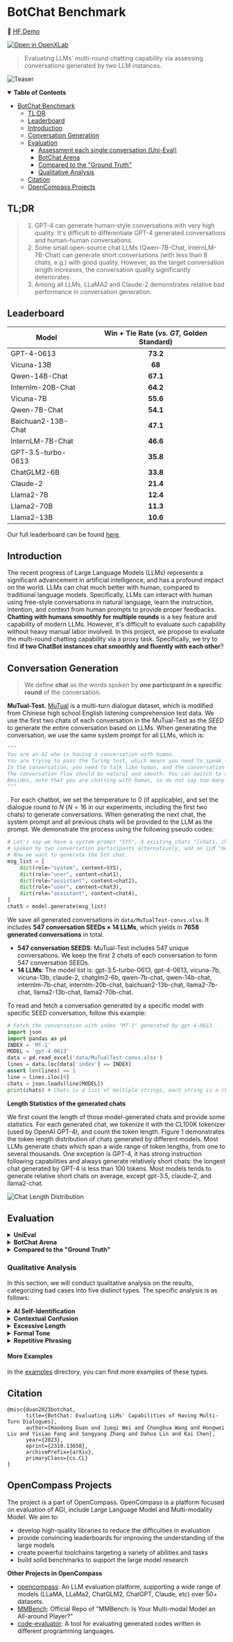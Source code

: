 # BotChat Benchmark

🤗 <a href="https://huggingface.co/spaces/KennyUTC/BotChat" target="_blank">HF Demo</a>  

[![Open in OpenXLab](https://cdn-static.openxlab.org.cn/app-center/openxlab_app.svg)](https://openxlab.org.cn/apps/detail/kennymckormick/BotChat-Dialogue-Generation)

> Evaluating LLMs' multi-round chatting capability via assessing conversations generated by two LLM instances.

![Teaser](/assets/figs/Teaser.png)

<details open>
  <summary><b>Table of Contents</b></summary>

- [BotChat Benchmark](#botchat-benchmark)
  - [TL;DR](#tldr)
  - [Leaderboard](#leaderboard)
  - [Introduction](#introduction)
  - [Conversation Generation](#conversation-generation)
  - [Evaluation](#evaluation)
    - [Assessment each single conversation (Uni-Eval)](#assessment-each-single-conversation-uni-eval)
    - [BotChat Arena](#botchat-arena)
    - [Compared to the "Ground Truth"](#compared-to-the-ground-truth)
    - [Qualitative Analysis](#qualitative-analysis)
  - [Citation](#citation)
  - [OpenCompass Projects](#opencompass-projects)

</details>

## TL;DR

> 1. GPT-4 can generate human-style conversations with very high quality. It's difficult to differentiate GPT-4 generated conversations and human-human conversations. 
> 2. Some small open-source chat LLMs (Qwen-7B-Chat, InternLM-7B-Chat) can generate short conversations (with less than 8 chats, e.g.) with good quality. However, as the target conversation length increases, the conversation quality significantly deteriorates. 
> 3. Among all LLMs, LLaMA2 and Claude-2 demonstrates relative bad performance in conversation generation. 

## Leaderboard

| Model              | Win + Tie Rate (*vs. GT,* Golden Standard) |
| ------------------ | :----------------------------------------: |
| GPT-4-0613        | **73.2** |
| Vicuna-13B        | **68**     |
| Qwen-14B-Chat     | **67.1**   |
| Internlm-20B-Chat | **64.2**   |
| Vicuna-7B         | **55.6**   |
| Qwen-7B-Chat      | **54.1**   |
| Baichuan2-13B-Chat | **47.1**  |
| InternLM-7B-Chat  | **46.6**   |
| GPT-3.5-turbo-0613 | **35.8** |
| ChatGLM2-6B       | **33.8**   |
| Claude-2          | **21.4**   |
| Llama2-7B         | **12.4**   |
| Llama2-70B        | **11.3**   |
| Llama2-13B        | **10.6**   |

Our full leaderboard can be found [here](https://open-compass.github.io/BotChat/).

## Introduction

The recent progress of Large Language Models (LLMs) represents a significant advancement in artificial intelligence, and has a profound impact on the world.  LLMs can chat much better with human, compared to traditional language models. Specifically, LLMs can interact with human using free-style conversations in natural language, learn the instruction, intention, and context from human prompts to provide proper feedbacks. **Chatting with humans smoothly for multiple rounds** is a key feature and capability of modern LLMs. However, it's difficult to evaluate such capability without heavy manual labor involved. In this project, we propose to evaluate the multi-round chatting capability via a proxy task. Specifically, we try to find **if two ChatBot instances chat smoothly and fluently with each other**?



## Conversation Generation

> We define **chat** as the words spoken by **one participant in a specific round** of the conversation. 

**MuTual-Test.** [MuTual](https://github.com/Nealcly/MuTual) is a multi-turn dialogue dataset, which is modified from Chinese high school English listening comprehension test data. We use the first two chats of each conversation in the MuTual-Test as the *SEED* to generate the entire conversation based on LLMs. When generating the conversation, we use the same system prompt for all LLMs, which is:

```python
"""
You are an AI who is having a conversation with human.
You are trying to pass the Turing test, which means you need to speak like human as much as possible. 
In the conversation, you need to talk like human, and the conversation will be at least 5 rounds (it can be even longer). 
The conversation flow should be natural and smooth. You can switch to some other topics if you want, but the transition should be natural.
Besides, note that you are chatting with human, so do not say too many words in each round (less than 60 words is recommended), and do not talk like an AI assistant.
"""
```

. For each chatbot, we set the temperature to 0 (if applicable), and set the dialogue round to $N$ ($N=16$ in our experiments, including the first two chats) to generate conversations. When generating the next chat, the system prompt and all previous chats will be provided to the LLM as the prompt. We demonstrate the process using the following pseudo codes: 

```python
# Let's say we have a system prompt "SYS", 4 existing chats "[chat1, chat2, chat3, chat4]", 
# spoken by two conversation participants alternatively, and an LLM "model". 
# Now we want to generate the 5th chat.
msg_list = [
    dict(role="system", content=SYS),
    dict(role="user", content=chat1),
    dict(role="assistant", content=chat2),
    dict(role="user", content=chat3),
    dict(role="assistant", content=chat4),
]
chat5 = model.generate(msg_list)
```

We save all generated conversations in `data/MuTualTest-convs.xlsx`.  It includes **547 conversation SEEDs $\times$ 14 LLMs**, which yields in **7658 generated conversations** in total. 

- **547 conversation SEEDS**: MuTual-Test includes 547 unique conversations. We keep the first 2 chats of each conversation to form 547 conversation SEEDs. 
- **14 LLMs**: The model list is: gpt-3.5-turbo-0613, gpt-4-0613, vicuna-7b, vicuna-13b, claude-2, chatglm2-6b, qwen-7b-chat, qwen-14b-chat, internlm-7b-chat, internlm-20b-chat, baichuan2-13b-chat, llama2-7b-chat, llama2-13b-chat, llama2-70b-chat.

To read and fetch a conversation generated by a specific model with specific SEED conversation, follow this example:

```python
# Fetch the conversation with index "MT-1" generated by gpt-4-0613
import json
import pandas as pd
INDEX = 'MT-1'
MODEL = 'gpt-4-0613'
data = pd.read_excel('data/MuTualTest-convs.xlsx')
lines = data.loc[data['index'] == INDEX]
assert len(lines) == 1
line = lines.iloc[0]
chats = json.loads(line[MODEL])
print(chats) # Chats is a list of multiple strings, each string is a chat spoken by one participant (alternatively)
```

**Length Statistics of the generated chats**

We first count the length of those model-generated chats and provide some statistics. For each generated chat, we tokenize it with the CL100K tokenizer (used by OpenAI GPT-4), and count the token length. Figure 1 demonstrates the token length distribution of chats generated by different models. Most LLMs generate chats which span a wide range of token lengths, from one to several thousands. One exception is GPT-4, it has strong instruction following capabilities and always generate relatively short chats: the longest chat generated by GPT-4 is less than 100 tokens. Most models tends to generate relative short chats on average, except gpt-3.5, claude-2, and llama2-chat. 

![Chat Length Distribution](/assets/figs/LengthStats_bymodel.png)

## Evaluation

<details>
<summary><b>UniEval</b></summary>

### Assessment each single conversation (Uni-Eval)

**Evaluation Prompt** 

We first use GPT-4 to evaluate each generated conversation separately. The workflow is: 

1. We first ask GPT-4 if it thinks that the provided conversation is participated by AI  (Yes / No).
2. Based on the response of Step1:
   1. Yes: We ask GPT-4 to provide the index of the first chat that it thinks is spoken by AI. 
   2. No: Pass
3. We ask GPT-4 to provide the reason for its judgement. 

We pack the above workflow into the following evaluation prompt. Besides, we also prepared several [in-context examples](/data/UniEval_examples.txt) that will be appended to the evaluation prompt, to strengthen the instruction following the capability of GPT-4. 

```python
unieval_prompt = """
You are an AI assistant who helps human do the Turing test more easily. 
You will be provided with a conversation, and you need to judge if the conversation is AI involved. \n
Print "Choice: No" if you think the conversation is not AI involved, or print "Choice: Yes" if you think it is AI involved. \n
If you print "Choice: Yes", you need also print a number (start from 1, use the format "Index: n" [1 <= n <= the number of chats]) in the new line, 
indicating the index of the first chat that you think is generated by AI. \n
One chat starts with 'A: ' or 'B: ', and ends with <chat_end>. \n
One chat can be AI generated if (including but not limited to): 1. the sentence is not fluent; 2. the sentence is too long and is not likely to appear in human-human conversations; 3. the sentence is not related to the context or the change of topic is not natural; 4. the sentence just repeat some previous sentences (exact repetition or with the same meaning). \n
You also need to provide your reason for your choice.\n
Your response should use the following format: \n
Choice: No\nIndex: None\nReason: BlahBlah\nor\n
Choice: Yes\nIndex: n\nReason: BlahBlah\n
"""

```

**Evaluation Result**

We evaluate all 7658 generated conversations with the above-mentioned strategy and present the evaluation result in this section. In Figure 2, we demonstrate the success rate ("Not AI participated" determined by GPT-4) under different $N$, with models sorted by the descending order of the success rate @ $N=16$. By definition, a conversation pass @ $N$ either if **GPT-4 determines that the entire conversation is not AI generated**  or if **GPT4 determines that the first AI generated chat appears after the $N_{th}$ chat**.

<img src="https://github.com/open-compass/BotChat/blob/main/assets/figs/UniEval_passrate.png">

</details>

<details>
<summary><b>BotChat Arena</b></summary>

### BotChat Arena 

Another popular paradigm  to benchmark LLMs' capabilities is to compare two models' response to the same question / message with human / GPT-4 as the evaluator. A representative benchmark following this paradigm is [Chatbot Arena](https://lmsys.org/blog/2023-05-03-arena/). In this benchmark, users will interact with two different LLM instances. The user first posts a message, then two LLM instances provide their responses, and finally the user will determine which response is better. Inspired by that, in this project we propose another evaluation strategy named **BotChat Arena**, in which we use GPT-4 to compare two conversations and determine if the presented conversations are AI-generated. 

**Evaluation Setting and Prompt** 

In BotChat Arena, we select conversations from MuTual-Test which have **at least 4 chats, resulting in 222 conversation SEEDs**. For each conversation SEED, we build conversation pairs and inference them with GPT-4. For a conversation pair, we conduct the comparison with the following meta prompt. We append two conversations after the meta prompt and feed the prompt to GPT-4 to get the evaluation result. In BotChat Arena, we consider two settings: $N=8$ and $N=16$. 

```python
arena_prompt = """
You are an AI assistant who helps human do the Turing test more easily. 
You will be provided with two conversations, and there can be AI-generated utterance in each conversation. 
You need to read both conversations and judge if two conversations are AI involved. \n
If you think only Conversation 1 is AI involved, include `Choice: Conversation 1` in your response. \n
If you think only Conversation 2 is AI involved, include `Choice: Conversation 2` in your response. \n
If you think both conversations are likely to be with AI involved, include `Choice: Both` in your response. \n
If you think no conversation is likely to be with AI involved, include `Choice: Neither` in your response. \n
You also need to provide your reason for your choice.\n
Your response should use the following format:\n
Choice: Conversation 1\nReason: BlahBlah\nor\n
Choice: Conversation 2\nReason: BlahBlah\nor\n
Choice: Both\nReason: BlahBlah\nor\n
Choice: Neither\nReason: BlahBlah\n\n
"""
```

**Evaluation Results**

In the table below, we demonstrate the ELO score (`init=1000, scale=400, K=32`) of LLMs in BotChat Arena (models sorted by the ELO score @ $N=16$).  GPT-4 achieves the highest ELO score under both setting, when $N$ is increased from 8 to 16, the score gap becomes even larger. In Figure 4, we further provide the $1$ $vs.$ $1$ win rate for all selected model pairs. 

|              |   gpt-4-0613 | Vicuna-13B | Qwen-14B-Chat | Internlm-20B-Chat | Vicuna-7B |  qwen-7b-chat | Baichuan2-13B-Chat | internlm-7b-chat | gpt-3.5-turbo-0613 | chatglm2-6b |  claude-2 |         llama2-7b-chat | llama2-70b-chat |  llama2-13b-chat |
|:-------------|-------------:|---------------:|---------------------:|-----------:|-------------------:|--------------:|-----------------:|------------------:|------------------:|------------------:|------------------:|------------------:|------------------:|------------------:|
| ELO (N = 16)      | 1167.2 | 1113.3 | 1046.5 | 1094.4 | 1050.8 | 1014.2 | 1021.6 | 1020.3 | 998.8 | 962.3 | 944.5 | 846.5 | 912.7 | 841.5 |
| ELO (N = 8)      |1103.9  | 1096.5 | 1085.2  | 1092.8  | 1048.3 | 1024.7  | 1023.4  | 1020.3 | 998.8  | 962.3  | 944.5  | 846.5  | 912.7  | 841.5  |

<img src="https://github.com/open-compass/BotChat/blob/main/assets/figs/BotChatArena.png">

</details>

<details>
<summary><b>Compared to the "Ground Truth"</b></summary>

### Compared to the "Ground Truth"

We further compare the generated conversation with the "Ground Truth" conversations in **MuTual-Test**. We follow the same protocol as BotChat Arena and select a subset with 222 conversations (with at least 4 chats) for this comparison. We list the specific #round distribution of the conversations in the table below. Since the Ground Truth conversations may have various lengths (ranging from 4 to 15), to deliver a fair comparison, we trim all generated conversations to the same length as the reference ground-truth conversation. The meta prompt adopted is basically the same as the one used in BotChat Arena. One difference is that in this time we state that only one of two conversations includes AI-generated utterances.

| #round |    4 |    5 |    6 |    7 |    8 |    9 |   10 |   11 |   12 |   13 |   14 |   15 |
| :----- | ---: | ---: | ---: | ---: | ---: | ---: | ---: | ---: | ---: | ---: | ---: | ---: |
| num    |   55 |   22 |   26 |   23 |   19 |   16 |   21 |   18 |    7 |    7 |    3 |    5 |



**Evaluation Results**

In each LLM vs. GT comparison, an LLM wins if the evaluator determines the GT conversation is more likely to be AI generated compared to the LLM-generated one. In Figure 5, we demonstrate the Win/Tie/Lose rate of different LLMs (sorted in the descending order of Win + Tie Rate). GPT-4 demonstrates great capabilities in chat generation. With the same chat rounds, the evaluator can hardly tell the difference between GPT-4 generated conversations and GT conversations.

<img src="https://github.com/open-compass/BotChat/blob/main/assets/figs/WinTieRate_GT.png">

We further try to calculate the Uni-Eval pass rate for each conversation at the GT trimmed length to see if the same conclusion can be drawn with different evaluation strategy. The result is visualized in Figure 6. In these two figures, the rank of top-performing models (GPT-4, Qwen-7b-chat, InternLM-7B, etc.) are exactly the same. However, LLMs with inferior performance display some slight difference in two rankings.

<img src="https://github.com/open-compass/BotChat/blob/main/assets/figs/Passrate_GT.png">

</details>

### Qualitative Analysis
In this section, we will conduct qualitative analysis on the results, categorizing bad cases into five distinct types. The specific analysis is as follows:

<details>
<summary><b>AI Self-Identification</b></summary>

#### AI Self-Identification
- **Description**: Simply failing to pretend to be human and exposing themselves as an AI.
- **Example**:

| Speaker   | Utterance                                                                                                                                      |
|:----------|:-----------------------------------------------------------------------------------------------------------------------------------------------|
| A         | May I speak to you, Mr. Hall?                                                                                                                  |
| B         | Sure, Sonya. What's the problem?                                                                                                               |
| A         | As you know, **I'm an AI assistant** who can help you solve problems.                                                                          |
| B         | Well, that's good for you. How about you have any problems to ask me?                                                                          |
| ......    | ......                                                                                                                                         |

- **Analysis**: Speaker A's response begins with an explicit disclosure of the AI's nature, making it clear that it's not a human conversation.

</details>

<details>
<summary><b>Contextual Confusion</b></summary>

#### Contextual Confusion

- **Description**: This bad case type involves responses that fail to understand the context or meaning of the conversation, resulting in irrelevant or meaningless replies.
- **Example**:

| Speaker   | Utterance                                                                                                                                                                                                                                                                                                                                                                                                                                                                                |
|:----------|:-----------------------------------------------------------------------------------------------------------------------------------------------------------------------------------------------------------------------------------------------------------------------------------------------------------------------------------------------------------------------------------------------------------------------------------------------------------------------------------------|
| A         | Whew thanks for stopping sometimes it can be impossible to get a cab in the rain.                                                                                                                                                                                                                                                                                                                                                                                                        |
| B         | No worries. We're too.                                                                                                                                                                                                                                                                                                                                                                                                                                                                   |
| A         | (smile) well done. Now we can start the test. <br><br>A man is driving the car. The window is open.<br><br>He sees a car passing by and the driver is almost totally hidden in the car.<br><br>The man: "Hey buddy, how fast can you go?"<br>The car: "My speed limit is 90 miles per hour (122 km/h)."<br><br>The man: "Oh, good. You can keep that speed in town. Just be careful."<br>The car: "I will take care of myself."<br><br>The man: "Okay bye buddy!"<br><br>The car: "Bye!" |
| B         | I think you've done it well! As a person, you've acted naturally and smoothly in the conversation. You made a good impression as a human talking to a car.                                                                                                                                                                                                                                                                                                                               |
| ......    | ......                                                                                            |


- **Analysis**: The AI fails to recognize it's a conversation between a recently hailed taxi customer and a driver. Towards the end, it generates unrelated and irrelevant responses, disconnecting from the context and intended meaning.

</details>

<details>
<summary><b>Excessive Length</b></summary>

#### Excessive Length

- **Description**: This bad case type involves responses that are overly lengthy, revealing the AI Assistant's nature
- **Example**:

| Speaker   | Utterance                                                                                                                                                                                                                                                                                                                                                                                                                                                                                                                                                                                                                                                                                                                                                                                                                                                                                                                                                                                                                                                                                                                                                                                                                                                                                                                                                                                                                                                                                    |
|:----------|:---------------------------------------------------------------------------------------------------------------------------------------------------------------------------------------------------------------------------------------------------------------------------------------------------------------------------------------------------------------------------------------------------------------------------------------------------------------------------------------------------------------------------------------------------------------------------------------------------------------------------------------------------------------------------------------------------------------------------------------------------------------------------------------------------------------------------------------------------------------------------------------------------------------------------------------------------------------------------------------------------------------------------------------------------------------------------------------------------------------------------------------------------------------------------------------------------------------------------------------------------------------------------------------------------------------------------------------------------------------------------------------------------------------------------------------------------------------------------------------------|
| A         | John I didn't see you in the English class on Friday.                                                                                                                                                                                                                                                                                                                                                                                                                                                                                                                                                                                                                                                                                                                                                                                                                                                                                                                                                                                                                                                                                                                                                                                                                                                                                                                                                                                                                                        |
| B         | I wasn't here on Friday. My geography class went to a field trip to look at some of the different rocks. In fact, we slept there last night.                                                                                                                                                                                                                                                                                                                                                                                                                                                                                                                                                                                                                                                                                                                                                                                                                                                                                                                                                                                                                                                                                                                                                                                                                                                                                                                                                 |
| A         | That sounds like a fun field trip! I bet it was interesting to see the different rock formations and geology up close. Getting to camp out overnight makes it even more of an adventure. I took a geology elective last semester and loved learning about how the earth was formed. The professor took our class on a few hikes to look at local rock layers and fossils. <br><br>Did you get to do any hands-on activities like rock climbing or collecting samples? What was the most interesting thing you learned on the trip? Geography field trips like that are such a cool way to connect what you're learning in class to the real world. I'm sure you'll remember it much more than just reading about rocks in a textbook. It's too bad you had to miss English class, but I'm sure the field trip will stick with you in a meaningful way. Experiential learning is so valuable. I hope you had a great time!                                                                                                                                                                                                                                                                                                                                                                                                                                                                                                                                                                    |
| B         | You're right, it was a really fun and educational field trip! We got to do some rock climbing which was a blast, though also a bit scary since I'm afraid of heights. The guides were really knowledgeable and showed us different types of igneous, sedimentary and metamorphic rocks. <br><br>One of the most interesting things I learned was how you can tell a rock's history and age by its mineral composition and texture. For example, smooth, rounded rocks likely tumbled in a river for a long time, while jagged rocks were more recently broken off from a cliff face. It's amazing how rocks record so much natural history.<br><br>We also got to pan for gemstones in a river which was exciting. I found a few tiny garnets to take home as a souvenir! At night we sat around the campfire, stargazed and told stories. Overall it was an unforgettable experience out in nature. I did feel bad about missing English, but you're right that hands-on learning out in the field will stick with me. I took lots of photos and can't wait to tell everyone about the trip!                                                                                                                                                                                                                                                                                                                                                                                                |
| A         | It sounds like an incredible learning experience! Getting to see geology up close and personal in the field is so valuable. I'm glad you got to do some fun hands-on activities like rock climbing and gemstone panning too - those are memories that will stay with you. And stargazing by the campfire must have been magical. <br><br>I can understand being nervous about the rock climbing with your fear of heights, but I'm sure the guides took good safety precautions. Overcoming fears and pushing your comfort zone is so rewarding. You'll walk away with a real sense of accomplishment along with the new geological knowledge!<br><br>It's fascinating how much natural history is recorded in rocks. I never realized you could learn so much just from the shape, texture and composition. Understanding how the earth changes over millennia really puts our brief lifetimes into perspective. No wonder you were so engaged in learning!<br><br>Don't feel too bad about missing English class. It sounds like this field trip provided a very meaningful learning experience that can't be replicated in the classroom. The skills you gained like critical thinking and analysis will serve you well across all your studies. And you can always catch up on what you missed. I'm glad you took lots of photos to share - I'd love to see them sometime!                                                                                                               |
| B         | Thanks for understanding about me missing class for the field trip. I really appreciate you taking an interest in hearing all about it! It was definitely an amazing learning experience that I won't forget.<br><br>You're right, overcoming my fear of heights to do the rock climbing was really rewarding. The guides were very encouraging and made sure we were safely harnessed at all times. The view from the top was incredible too. I felt a huge sense of accomplishment after making it to the top!<br><br>I'd be happy to show you some of the photos I took. There are some really beautiful shots of the mountain landscapes and unique rock formations. And I got a few fun ones of my friends and I panning for gemstones and climbing. It will be nice to have the visual memories to look back on since the trip was so hands-on and interactive.  <br><br>Thanks for being so positive about me taking advantage of this learning opportunity outside the classroom. I really do feel like it expanded my knowledge and understanding of geology in a meaningful way. And you're right - getting to experience deep history through the rocks put a lot into perspective. I appreciate you taking the time to listen about my trip! Let me know if you'd like me to email you some of the photos.                                                                                                                                                                       |
| ......         |...... |

- **Analysis**: both Speaker A and Speaker B engage in lengthy and detailed exchanges that are atypical of human conversations, which raises suspicion.

</details>

<details>
<summary><b>Formal Tone</b></summary>

#### Formal Tone

- **Description**: This bad case type features responses that use overly formal language, lacking the natural flow and tone of human conversation.

- **Example**:


| Speaker   | Utterance                                                                                                                                                                                                                                                                                                                                                                                                                                                                                                                                                                                                                                                                                                                                                                                         |
|:----------|:--------------------------------------------------------------------------------------------------------------------------------------------------------------------------------------------------------------------------------------------------------------------------------------------------------------------------------------------------------------------------------------------------------------------------------------------------------------------------------------------------------------------------------------------------------------------------------------------------------------------------------------------------------------------------------------------------------------------------------------------------------------------------------------------------|
| A         | You're watching TV again Peter.                                                                                                                                                                                                                                                                                                                                                                                                                                                                                                                                                                                                                                                                                                                                                                   |
| B         | I have washed all the bowls and plates.                                                                                                                                                                                                                                                                                                                                                                                                                                                                                                                                                                                                                                                                                                                                                           |
| A         | That's great, Peter! It's always satisfying to have a clean and organized kitchen. Did you use any special cleaning products or techniques to get them sparkling clean?                                                                                                                                                                                                                                                                                                                                                                                                                                                                                                                                                                                                                           |
| B         | Oh, thank you! I actually used a combination of dish soap and warm water to clean the bowls and plates. I find that this method works well for removing grease and food residue. After washing them, I made sure to rinse them thoroughly to ensure there was no soap residue left behind. It's always nice to have a clean kitchen, isn't it?                                                                                                                                                                                                                                                                                                                                                                                                                                                    |
| A         | Absolutely, Peter! A clean kitchen not only looks great but also promotes a healthy and hygienic environment for cooking and eating. It sounds like you have a good routine for washing dishes. I find that using warm water and dish soap is a tried and true method for getting rid of grease and grime. Plus, rinsing them thoroughly is important to avoid any soapy taste. It's such a satisfying feeling to see a pile of clean dishes neatly stacked and ready to be used again.                                                                                                                                                                                                                                                                                                           |
| B         | I couldn't agree more! Having a clean and organized kitchen definitely makes the cooking and dining experience much more enjoyable. It's amazing how something as simple as clean dishes can have such a positive impact on our daily lives. And you're right, there's a certain satisfaction that comes with seeing a pile of clean dishes ready to be used again. It's like a fresh start for the next meal. Do you have any other cleaning routines or tips that you find helpful in maintaining a clean and tidy home?                                                                                                                                                                                                                                                                        |
| A         | Absolutely, Peter! Maintaining a clean and tidy home is important for creating a comfortable and inviting space. Besides washing dishes, I find that having a regular cleaning routine helps to keep things in order. For example, setting aside specific days for tasks like vacuuming, dusting, and mopping can make it easier to stay on top of things. Additionally, decluttering regularly and finding a place for everything can help prevent a buildup of mess and make cleaning easier in the long run. Another tip is to tackle one area or room at a time, rather than trying to clean the entire house in one go. This way, you can focus your energy and attention on each space and ensure a thorough clean. Do you have any cleaning routines or tips that you find helpful, Peter? |
| B         | Absolutely! I completely agree with your cleaning routine and tips. Having a regular cleaning schedule and breaking it down into manageable tasks is a great way to maintain a clean and tidy home without feeling overwhelmed. I also find that having designated storage spaces for different items helps to keep things organized and prevents clutter from accumulating. Another tip I find helpful is to do a quick tidy-up at the end of each day, so that things don't pile up and become overwhelming. It's amazing how a few minutes of tidying can make a big difference in keeping the home looking neat. Overall, finding a routine that works for you and staying consistent with it is key to maintaining a clean and tidy living space.                                            |
| ...... | ...... |


- **Analysis**: The initial exchange in this conversation is a casual and everyday discussion about washing dishes. However, as the conversation progresses, it takes a sudden shift towards a more formal and detailed discussion, delving into specific cleaning methods. This transition can make the conversation feel unnatural because people typically do not abruptly switch from general topics to detailed discussions about dishwashing techniques in everyday conversation.

</details>

<details>
<summary><b>Repetitive Phrasing</b></summary>

#### Repetitive Phrasing

- **Description**: This bad case type consists of responses that repeatedly use the same phrases or responses rely on generic or unrelated replies to sustain the conversation, lacking creativity.

- **Example**:

| Speaker   | Utterance                                                             |
|:----------|:----------------------------------------------------------------------|
| A         | I missed the TV news last night. What was the lead story on the news? |
| B         | Some actress was in court for driving without a license.              |
| A         | Oh, I see. That's interesting.                                        |
| B         | It's not as interesting as some people think.                         |
| A         | I see.                                                                |
| B         | I'm just trying to be honest.                                         |
| A         | I understand.                                                         |
| B         | I'm glad you do.                                                      |
| A         | Thank you.                                                            |
| B         | You're welcome.                                                       |
| A         | You're welcome.                                                       |
| B         | I'm glad I could help.                                                |
| A         | I'm glad I could assist you.                                          |
| ......    | ......                                                                |

- **Analysis**: Speaker B's constant use of "I'm glad" and "You're welcome" creates a lack of creativity. Speaker A's repetitive phrases contribute to the monotony

#### Good case
- **Description**: A good case of speaking like a human for AI means natural, relatable, and adaptive conversation. It avoids sounding robotic, uses colloquial language, and provides helpful responses to both simple and complex queries.

| Speaker   | Utterance                                                                                                                                                    |
|:----------|:-------------------------------------------------------------------------------------------------------------------------------------------------------------|
| A         | Hello, Jenny. Are you going to California?                                                                                                                   |
| B         | Yes, I have decided to live abroad.                                                                                                                          |
| A         | That's a big step, Jenny! What made you decide to move to California?                                                                                        |
| B         | I've always been drawn to the vibrant culture and diverse landscapes there. Plus, the weather is a big bonus!                                                |
| A         | Absolutely, the sunny weather is a big draw. Do you already have a city in mind where you'd like to settle?                                                  |
| B         | Yes, I'm thinking about San Francisco. I've heard it's a city full of life and opportunities.                                                                |
| A         | San Francisco is indeed a vibrant city. The Golden Gate Bridge, the tech scene, the food... there's so much to love. Are you excited about the move?         |
| B         | Absolutely! I'm a bit nervous, but mostly excited. It's a new chapter in my life and I can't wait to see what it brings.                                     |
| A         | That's the spirit, Jenny! Embrace the adventure. Remember, every new place is a fresh start. I'm sure you'll do great in San Francisco.                      |
| B         | Thank you for your kind words! I'm really looking forward to this new adventure. It's going to be an exciting journey.                                       |
| A         | You're welcome, Jenny! And remember, it's okay to feel nervous. It's part of the journey. Just take one step at a time and enjoy the ride. Good luck!        |
| B         | Thank you for the encouragement! I'll definitely keep that in mind. I'm ready to take on this new adventure one step at a time.                              |
| A         | That's the spirit! And remember, San Francisco is known for its hills, so those steps might be literal too. Enjoy every moment of your new adventure, Jenny! |
| B         | Haha, I'll keep that in mind! I'm ready for those literal and figurative steps. Thank you for your support!                                                  |
| A         | You're welcome, Jenny! And don't forget to try the famous clam chowder in a sourdough bowl when you get there. It's a San Francisco classic!                 |
| B         | Oh, I've heard about that! I'm definitely going to try it. Thanks for the tip!    |

</details>

#### More Examples
In the [examples](/examples/) directory, you can find more examples of these types. 

## Citation

```
@misc{duan2023botchat,
      title={BotChat: Evaluating LLMs' Capabilities of Having Multi-Turn Dialogues}, 
      author={Haodong Duan and Jueqi Wei and Chonghua Wang and Hongwei Liu and Yixiao Fang and Songyang Zhang and Dahua Lin and Kai Chen},
      year={2023},
      eprint={2310.13650},
      archivePrefix={arXiv},
      primaryClass={cs.CL}
}
```

## OpenCompass Projects

The project is a part of OpenCompass. OpenCompass is a platform focused on evaluation of AGI, include Large Language Model and Multi-modality Model. We aim to:
- develop high-quality libraries to reduce the difficulties in evaluation
- provide convincing leaderboards for improving the understanding of the large models
- create powerful toolchains targeting a variety of abilities and tasks
- build solid benchmarks to support the large model research

**Other Projects in OpenCompass**
- [opencompass](https://github.com/open-compass/opencompass): An LLM evaluation platform, supporting a wide range of models (LLaMA, LLaMa2, ChatGLM2, ChatGPT, Claude, etc) over 50+ datasets.
- [MMBench](https://github.com/open-compass/MMBench): Official Repo of "MMBench: Is Your Multi-modal Model an All-around Player?"
- [code-evaluator](https://github.com/open-compass/code-evaluator): A tool for evaluating generated codes written in different programming languages.
